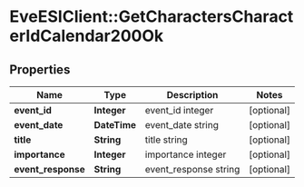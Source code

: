 # EveESIClient::GetCharactersCharacterIdCalendar200Ok

## Properties
Name | Type | Description | Notes
------------ | ------------- | ------------- | -------------
**event_id** | **Integer** | event_id integer | [optional] 
**event_date** | **DateTime** | event_date string | [optional] 
**title** | **String** | title string | [optional] 
**importance** | **Integer** | importance integer | [optional] 
**event_response** | **String** | event_response string | [optional] 


